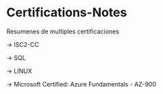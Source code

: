 # Certifications-Notes
Resumenes de multiples certificaciones

-> ISC2-CC

-> SQL

-> LINUX

-> Microsoft Certified: Azure Fundamentals  -  AZ-900  
   
